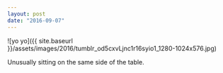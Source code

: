```yaml
---
layout: post
date: "2016-09-07"
---
```


![yo yo]({{ site.baseurl }}/assets/images/2016/tumblr_od5cxvLjnc1r16syio1_1280-1024x576.jpg)

Unusually sitting on the same side of the table.
